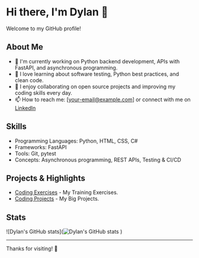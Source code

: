 # Hi there, I'm Dylan 👋

Welcome to my GitHub profile!

## About Me
- 🔭 I'm currently working on Python backend development, APIs with FastAPI, and asynchronous programming.
- 🌱 I love learning about software testing, Python best practices, and clean code.
- 👯 I enjoy collaborating on open source projects and improving my coding skills every day.
- 📫 How to reach me: [your-email@example.com] or connect with me on [LinkedIn](https://linkedin.com/in/your-profile)

## Skills
- Programming Languages: Python, HTML, CSS, C#
- Frameworks: FastAPI
- Tools: Git, pytest
- Concepts: Asynchronous programming, REST APIs, Testing & CI/CD

## Projects & Highlights
- [Coding Exercises](https://github.com/dpeterano/training-projects) - My Training Exercises.
- [Coding Projects](https://github.com/dpeterano/coding-projects) - My Big Projects.

## Stats
![Dylan's GitHub stats](![Dylan's GitHub stats](https://github-readme-stats.vercel.app/api?username=dpeterano&show_icons=true&theme=radical)
)

---

Thanks for visiting! 🚀

